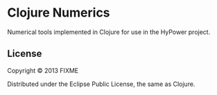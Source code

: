 # Clojure Numerics

Numerical tools implemented in Clojure for use in the HyPower project.

## License

Copyright © 2013 FIXME

Distributed under the Eclipse Public License, the same as Clojure.
